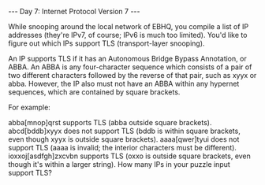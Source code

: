 --- Day 7: Internet Protocol Version 7 ---

While snooping around the local network of EBHQ, you compile a list of IP addresses (they're IPv7, of course; IPv6 is much too limited). You'd like to figure out which IPs support TLS (transport-layer snooping).

An IP supports TLS if it has an Autonomous Bridge Bypass Annotation, or ABBA. An ABBA is any four-character sequence which consists of a pair of two different characters followed by the reverse of that pair, such as xyyx or abba. However, the IP also must not have an ABBA within any hypernet sequences, which are contained by square brackets.

For example:

abba[mnop]qrst supports TLS (abba outside square brackets).
abcd[bddb]xyyx does not support TLS (bddb is within square brackets, even though xyyx is outside square brackets).
aaaa[qwer]tyui does not support TLS (aaaa is invalid; the interior characters must be different).
ioxxoj[asdfgh]zxcvbn supports TLS (oxxo is outside square brackets, even though it's within a larger string).
How many IPs in your puzzle input support TLS?
